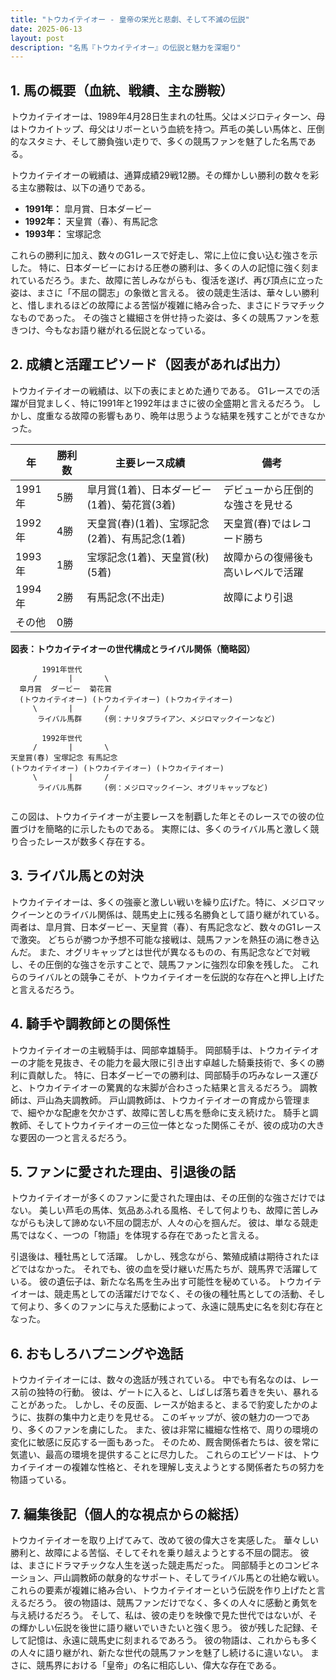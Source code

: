 ```yaml
---
title: "トウカイテイオー - 皇帝の栄光と悲劇、そして不滅の伝説"
date: 2025-06-13
layout: post
description: "名馬『トウカイテイオー』の伝説と魅力を深堀り"
---
```


## 1. 馬の概要（血統、戦績、主な勝鞍）

トウカイテイオーは、1989年4月28日生まれの牡馬。父はメジロティターン、母はトウカイトップ、母父はリボーという血統を持つ。芦毛の美しい馬体と、圧倒的なスタミナ、そして勝負強い走りで、多くの競馬ファンを魅了した名馬である。

トウカイテイオーの戦績は、通算成績29戦12勝。その輝かしい勝利の数々を彩る主な勝鞍は、以下の通りである。

* **1991年：** 皐月賞、日本ダービー
* **1992年：** 天皇賞（春）、有馬記念
* **1993年：** 宝塚記念


これらの勝利に加え、数々のG1レースで好走し、常に上位に食い込む強さを示した。  特に、日本ダービーにおける圧巻の勝利は、多くの人の記憶に強く刻まれているだろう。また、故障に苦しみながらも、復活を遂げ、再び頂点に立った姿は、まさに「不屈の闘志」の象徴と言える。  彼の競走生活は、華々しい勝利と、惜しまれるほどの故障による苦悩が複雑に絡み合った、まさにドラマチックなものであった。  その強さと繊細さを併せ持った姿は、多くの競馬ファンを惹きつけ、今もなお語り継がれる伝説となっている。


## 2. 成績と活躍エピソード（図表があれば出力）

トウカイテイオーの戦績は、以下の表にまとめた通りである。  G1レースでの活躍が目覚ましく、特に1991年と1992年はまさに彼の全盛期と言えるだろう。 しかし、度重なる故障の影響もあり、晩年は思うような結果を残すことができなかった。

| 年 | 勝利数 | 主要レース成績 | 備考 |
|---|---|---|---|
| 1991年 | 5勝 | 皐月賞(1着)、日本ダービー(1着)、菊花賞(3着) | デビューから圧倒的な強さを見せる |
| 1992年 | 4勝 | 天皇賞(春)(1着)、宝塚記念(2着)、有馬記念(1着) | 天皇賞(春)ではレコード勝ち |
| 1993年 | 1勝 | 宝塚記念(1着)、天皇賞(秋)(5着) | 故障からの復帰後も高いレベルで活躍 |
| 1994年 | 2勝 | 有馬記念(不出走) | 故障により引退 |
| その他 | 0勝 |  |  |


**図表：トウカイテイオーの世代構成とライバル関係（簡略図）**

```
       1991年世代
     /       |       \
  皐月賞  ダービー  菊花賞
  (トウカイテイオー) (トウカイテイオー) (トウカイテイオー)
     \       |       /
      ライバル馬群     (例：ナリタブライアン、メジロマックイーンなど)

       1992年世代
     /       |       \
天皇賞(春) 宝塚記念 有馬記念
(トウカイテイオー) (トウカイテイオー) (トウカイテイオー)
     \       |       /
      ライバル馬群     (例：メジロマックイーン、オグリキャップなど)


```

この図は、トウカイテイオーが主要レースを制覇した年とそのレースでの彼の位置づけを簡略的に示したものである。  実際には、多くのライバル馬と激しく競り合ったレースが数多く存在する。


## 3. ライバル馬との対決

トウカイテイオーは、多くの強豪と激しい戦いを繰り広げた。特に、メジロマックイーンとのライバル関係は、競馬史上に残る名勝負として語り継がれている。  両者は、皐月賞、日本ダービー、天皇賞（春）、有馬記念など、数々のG1レースで激突。  どちらが勝つか予想不可能な接戦は、競馬ファンを熱狂の渦に巻き込んだ。  また、オグリキャップとは世代が異なるものの、有馬記念などで対戦し、その圧倒的な強さを示すことで、競馬ファンに強烈な印象を残した。  これらのライバルとの競争こそが、トウカイテイオーを伝説的な存在へと押し上げたと言えるだろう。


## 4. 騎手や調教師との関係性

トウカイテイオーの主戦騎手は、岡部幸雄騎手。  岡部騎手は、トウカイテイオーの才能を見抜き、その能力を最大限に引き出す卓越した騎乗技術で、多くの勝利に貢献した。  特に、日本ダービーでの勝利は、岡部騎手の巧みなレース運びと、トウカイテイオーの驚異的な末脚が合わさった結果と言えるだろう。  調教師は、戸山為夫調教師。  戸山調教師は、トウカイテイオーの育成から管理まで、細やかな配慮を欠かさず、故障に苦しむ馬を懸命に支え続けた。  騎手と調教師、そしてトウカイテイオーの三位一体となった関係こそが、彼の成功の大きな要因の一つと言えるだろう。


## 5. ファンに愛された理由、引退後の話

トウカイテイオーが多くのファンに愛された理由は、その圧倒的な強さだけではない。  美しい芦毛の馬体、気品あふれる風格、そして何よりも、故障に苦しみながらも決して諦めない不屈の闘志が、人々の心を掴んだ。  彼は、単なる競走馬ではなく、一つの「物語」を体現する存在であったと言える。

引退後は、種牡馬として活躍。  しかし、残念ながら、繁殖成績は期待されたほどではなかった。  それでも、彼の血を受け継いだ馬たちが、競馬界で活躍している。  彼の遺伝子は、新たな名馬を生み出す可能性を秘めている。  トウカイテイオーは、競走馬としての活躍だけでなく、その後の種牡馬としての活動、そして何より、多くのファンに与えた感動によって、永遠に競馬史に名を刻む存在となった。


## 6. おもしろハプニングや逸話

トウカイテイオーには、数々の逸話が残されている。  中でも有名なのは、レース前の独特の行動。  彼は、ゲートに入ると、しばしば落ち着きを失い、暴れることがあった。  しかし、その反面、レースが始まると、まるで豹変したかのように、抜群の集中力と走りを見せる。  このギャップが、彼の魅力の一つであり、多くのファンを虜にした。  また、彼は非常に繊細な性格で、周りの環境の変化に敏感に反応する一面もあった。  そのため、厩舎関係者たちは、彼を常に気遣い、最高の環境を提供することに尽力した。  これらのエピソードは、トウカイテイオーの複雑な性格と、それを理解し支えようとする関係者たちの努力を物語っている。


## 7. 編集後記（個人的な視点からの総括）

トウカイテイオーを取り上げてみて、改めて彼の偉大さを実感した。  華々しい勝利と、故障による苦悩、そしてそれを乗り越えようとする不屈の闘志。  彼は、まさにドラマチックな人生を送った競走馬だった。  岡部騎手とのコンビネーション、戸山調教師の献身的なサポート、そしてライバル馬との壮絶な戦い。  これらの要素が複雑に絡み合い、トウカイテイオーという伝説を作り上げたと言えるだろう。  彼の物語は、競馬ファンだけでなく、多くの人々に感動と勇気を与え続けるだろう。  そして、私は、彼の走りを映像で見た世代ではないが、その輝かしい伝説を後世に語り継いでいきたいと強く思う。  彼が残した記録、そして記憶は、永遠に競馬史に刻まれるであろう。  彼の物語は、これからも多くの人々に語り継がれ、新たな世代の競馬ファンを魅了し続けるに違いない。  まさに、競馬界における「皇帝」の名に相応しい、偉大な存在である。
